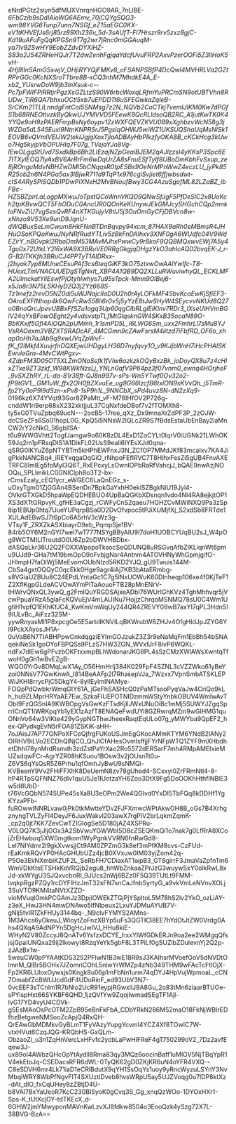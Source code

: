 eNrdPGtz2siyn5dfMUXVnrqnHGO9AR_7nLIBE-_6FbCzib9sDdIAioWG6AEmv_70jCQYgSQG3-wm98YVG6Tunp7unn7NSGf_eZ15aEGC0KX-eV1tKHVEfJs6rj85rz89Xh236v_5d-3sAUfT-_Fl7Hrszr9rv5zxz8gjC-Kd19uAFuFgQqKPGSn9T7g2wr7jRnc0mGGAuqM-ya7lv92SwHY9EobZZdvDYXiHZ-S83o2J54ZRHeHQJr7T2dwZenhFgjqaYdcfUvuFRP2AxvPzerOOFi5Z3lIHoK5vH-4Hj9lInSAmGSswjV_OHjiRYYQjFMKv8_oFSANPSBfP4DcQwl4MVHRLVa2GZtRPirGGc0KcNXSroTTbre8B-xCQ3nhM7MhdkE4A_E-xb2_YUsrwDoW9jb3InXsuk-c--Pc7pFWlFPiRRtjrPgzXsGZLtzS90W6rbcWoxqLRfmYuPRCmSN9otUBTVhn8RUDw_TiR6QA7bhxuOCtl5xb7uEPDDTt6uSFEGwkaZqleB-SrCKm21TLILnndgFntCoI5SNMsg7z2N_NQVb2CoCTkjTvemIJlKM0Kw7dPGfS1b68RNEOtIvzkByQkwUJYMVVD5FEewK8QcRLldsoQB2RC_A1jutKwTK0K4YYQe9oH9zPAERFmpBsNy6oypv12zWXFQEVZKVU089xXghbzvWcN58g3jWZDa5dL545EuxI9NtnKNPRSrJ5PgslqOHWJ5wiWZ1UKSUQShaUqMsNISk1EOVB6vQVmIVEIJW2tekIJgjgXoxTjloADBAyHbPlkzfyOKA8B_cKCkHcg3kUwo7Hg5kyjpVbOPUHIq7F07g_TVejaYJo8Vg-IEwOLgqStUvd7SxdkBp6Bh2LIEzajNZpGeaiBJEM2qAJlzzsI4yKKsP3Spc6E7ITXylEOQ7lyAxBV6ArRrFm6wDqUrZA8sFnuESfTyIf8UBoDmKbhFvSxup_ze8jROnguMdvNBHZwDMl5bCNqqsR0tpESBs9OeNrMPnWwZ4eczLU_jyPk85R25ob2n6N4PGa5ax3IBjwR711d9TqP1x976cgiSvjiet6ffjwbsdwt-ctS4ARySPiSQDb1PDwPiXNeH2MvBNoufBwy3CG4AzuSgofML82LZaBZ_ibFBc-HZSBZpirLaLogpMXwuJoTpstQCoWnnVKQD9QNwSfJgF5PfDeSlC2x8UoKch2tpKBvwQCT5FhODuC0AncUR0QOnKeKUnywJEkGMJcySHGchCQp2mnkloFNvZiU7vgSesQvRF4nXTKGujyV8tlJ5j3OuOmGyCFjDBVcn8w-xNhzo9V53Xe9unD9JqnU-dWQBuxSeLmCwum8HkFNnBTDnBqvpy94xcm_87HAX9aRh0eMBmsR4JHHuOSoKPQoKwuJNyNRfRudYTLiv5zBkFnDAIhxv3XNF0gA6WUdfc04V9WdEZirY_nBGvpkl2RboDmM53MAvMJhxPwwCy9r8koF9QQBMQxwvEWj7A5y4Tgu0x72UtkLY2l6xWA9X3BRuVE0RRgGkgjqDHgzYkO3ahIcAQ02bvqEK-J_r-G-B2lTKKfh3BRuCJ4PPTyT1AIDRxx-j2hyak7yp8MUneCEsuPAf3cs6teqGiKF3kO75ztxwOwAAlYwIfc-T8-HUexLTmVNACUUEDgSTgNxIt_XBP4A1QB9DQ2XLLuRWuviwhyQL_ECKLMFA2UlmckatYiIEswfPjOtyhlwhys7u95sTpck-Mmn9OlBej6-x5Jo8r3N75LSKHyD2Q3j2Yz668S-Tz1mefz2revD5NZ0di5uWJNajclIaD0U2h0rAyLOFkMF4SbvKcaEwKjSfiEF3-OAroEXFlNhop4k6QwFcRw558li6r0v5j5yYzE8tJwSHyW4SEycvvNKUd8Q27o0BnoQrcJpevUBBxFfSZu1ogq3Up60qgCIbRLgiEiKlnv7RDr3_lXseUlHVmBGlV24qYxBFowOEght2y4vdsvstpTLfMtGlqsknGW4SKxB35ocaN89O-BbKKxif5Gfl4AiOQh2pUMmh_1r1smPD5L_l6LWG6Sm_uxx2FmhrLl7sMu8YJVsRAOexm3VBZXTSRADcAF_4MCGmn9cZAwFsrsM4iitzd7iFbfRD_OF6o_xhap0oHh7aJAb9q9xwUVqZpWvF-fK_f2lMkf4XuvjrfnDQXEjwUHDgyLH36D7nyfqvy1O_v9KJjbWnH7iHcPHAISKEwvleGra-4MvCWtPgxv-4ZdpFM3D05OT5XLZmONoSsfk1fVIw6azkzkOQyBxzBk_joDoyQX8u7z4cHlxZTxe9ZT3zkf_W98KWkNzsLj_YNLn0afV9P64pz3f07vnm0_ewnq4HOrjheF_9vSXZhRY_rL_-da-81r38ft-QJ8n997v-sPs-Wn5YTwf0Ov32o2-fP9tGV1__GM1uW_ffx2OH0ftZXvuEe_ug9G66lzcfB6txlON9sKVvQh_j5TmR-fp2Yy0oP9l9dSzn-xPv8-1sP9h1L_9NNCbX_sPd4uvz8N-dN2zXq9_-0196kz6X74YVqt93Gor8ZPaMtt_vF-M76IHfOV2P726g-cnddW1ri9erp68xX232xktjjuL37CqNxfdeDBof7v2fTOMXh8-ty5xG0TVuZpbq69ucN---2ocB5-17ree_qXz_Dx9mnaXrZdPF3P_2zOJW-dcCSeZFs6So01hopL0G_KpQ5i5NNsW2IQLcZR9S7fBdsEstaUbEnBay2iaMnCW2rY2cNkO_S6gbllSA-t6u9WWGVhtt2TogfJamgw9o60K8zDL4ExD1ZoCYLt0IqrV0iUGNk21LWhOK59Jq2m1pFRsqDIS1A1DikFL02UsS9eali6lYEsXJd0qna-qSRG0lKYuZ6pNTYBTm5kHPhEWFnxJ3N_ZCfOP7MMdJKf83mcaIxv7KA4JigPkkNANCBq4_iREYxqgaOqGiO_rNhpoFEfIRVC7T8HlhxFesZi5gUB4FnvAXETRFC8ImlEg5foMyI3Q6T_RxEPcxyLsOwnIOPbRaRfVahcjJ_bQAE9nwAzjNOOQu_SPLlmikLC0GNIClph8o3T2-bx-rCmsEzaly_cEQ1ycr_eWGEC6LaQnEGz_s-uOxyTgm01ZjGGAn4BSenDn7BpkGaYxhH0ekiSZBgkNiU19Jyl4-OVkrGTXGkD5hpaWpEQDHEBUO4UpBaQGKbXDsnqn1vdo4NI4RA8ejkjtOP1XS3dXTtGRpvyK_gfHE3aCgzj_rCWFyCnS2qaeu7HGHZCvMWiNXQ9Pa3zSp6ip1EBUp0htq7UueYUPqrpBSa0D2DvOfvpoc5tPJiXUMjfXj_S2xdSb8FRTde1XULAdEBwSJ7t6pCo6A5rhV3cWz3g-VTsy1F_ZRXZkASXbiayrD9eb_PqmpSje1BV-84rb5OY6M2nGYl7wel7wT777NSYgBByAIU9I7doH1UOBCYUqBU2sJ_W4pOg9WCTMILlTroutdO0U6Zp2bDWVHBDbx-dASQaLkr36U2Q2FOXXWpopoTksocSeQDUNQ8uRSGvqAfbZIKLiqnWt6pmu9UJd9-GHa7tM19bmOpO9oFvbjgNsr4Antnm4ATOVHNyWhGpmjgifO-JHImpH7faOlWj5MeEvomOUbNlzd5RKD2YJQ_gU9Twuis144M-CbSa4gxtOQQyC0qcEkk0Hge9agr4iAj7KB3bAtaERmbg-s8VGiaUZBUu8C24EPdLYntaGc1C7g5INxUOWuK60Dlnheqp106xe4f0KjTeF1Z2XflKgpGLdeACVOwAYmPiTaAouoFTB28pMnENrV-tHWrvQNxQL3ywQ_g2FmIQuYRGDSAjxeADbI76WUrIGhKVz4TghMhhvqr5jVcwPpuaYRzA5glaFcKQVuEjV4mLAUINu7HojjzChrqoMSNMQ78sU0C4Wm1UgtiH1vpfQ1EKhKfJC4_KwKmVmWqUy244QR4ZREVY08wB7axYI7qPL3HdnSl9IULvBc_AiFzz32SM-yywRnyasMI1P8xpcgOe5E5arbIlKNVILqBKWrubW6ZHJv4OfgHIdJpJZYG6YI9PckXAyosJH1A-0uVaB6N7TIABHPpwCnkdqgziEYImGOJzukZ3Z3r9eNaMqFm1EbBh54bSNAqekiNeSk1goOYoFBPQSs9PLzS7HW3ZGN_WVxfJrF8ivP6WQKL-ndFx7dIEw6gPFvzbOKFtxxmpBLhWdonarJKG8PL4sSzCMzXWlAWsXwntqTfwoH0gGh1wBvEZgB-WQO0YrGv8DMqLwX1Ay_O56HmHrlj384K029FpF4SZNL3cVZZWko61yBeYzoi0NNsV77GwKnwA_I814BeAAFp2l7RhasepVJa_7Wzxx7VpnSmbATSKLEPWiJKHl8rrycPjC5DkgY4-8yllEylmINAMye-FOQpPdQwbkrWmqGtY61A_jGeFhSASHcQ0zPaMTsooPyqVaJw4CriQo9kLh_hu9ZLMprHRYaAE7Ew_SzkaFIUEPOTNIDzmmWStyYnbkOBUV4WmlwAvTObI9FzQGSnIA9KWBOpgVsGwKzFTsdKjllJWxUNuOiBc1mMj5SUWYJZgqSprrICnQT1iWRKpqYb1yEX1zAzfT8ENAQeFwdUYi8GZRwrqMZm9wGIHMG1quONnVo64w3VlKte429yGypNGThwJheexRaqtEqULo07g_yMWYba9QpEF2_hex-QPydkgEvN5rFOA81ZSKiK-aHH-7oJAisJ7AP77GNPoXFCeQjfrgFUKoUSJmEgGKocAMmKTYM6YNdB2lANy2OIRHV9iLVo2ECDhQlNjCO_QhJlCfAHesOvmIsffjjFYrNFpWTQ1ZYF9mXHbdhetDhhl78ynMrdRsmdh3zdZstPaYrXao2Ro5572dERSarF7mh4RMpAMEIxieMUZsdqwFCr-AgrYZR08hKSuou1BOsw3v2jOUsnTt0u-Z6VS6qYsQsR5Z6Prhu1qfOmhJyBwU9sNMQi-KVBeenY9Vv2FHiFFXhK8DeUemN8zv78gUhed4-SCxxyi0ZrFRmNtl4-8-hP4RTpSQFNNZ76dIv1quU5Je1IUotzaYH6Zoo3DtX9Fg5DoOOKhHthfINBlE3w5d8UbD-t76VcGQbN5745UPe45sXa8U3eOPm2We4QGIvd0YxDI5TbFQq8kDDHf1YgKYzaPFb-fuROwwINNRLvaw0jPk0tkMwtteYDv2FJFXmwcWPtAkwOH8B_oGs7B4XrhgznyngTVLZyFI4DeyJF6JuxWakvl203awX7rgPIV2brLqkmZqmK-_cp2q0jt7KK7ZevCwTZIGIogSe5D180jAZ4XSPRu-V0LQQ7K3jJIjGGx3A2SbVwuYGWWbI5D8cZSEQKmQi1o7nak7g0LfRrA8XCojZrEHwboq5XW0mgtkom1WyPgnkVVRN6fnRwGd8-Lel7NIYdmr2l9gkXvwsjjCt9AM0ZPZmG3k8ef3mPfKM8cvs-CzFUd-rEaKmkRQvYP0HAcGHUbUZz4jcB0XVxuw0IM03yjZom42q-P5Oe3EkNXmbiKZUF2L_SeRbFH7CDiaxAT1wpB3_GT8girrF3JmaVaZpfnTm6WmVDkKtsETSHkKoVRQjb2egu8_hhWbZnkaaZPrJzG3wuywSxY0olkRwL8xJd-xkWYgU3SJQxvcbnRI_9JUcs2nWj6BZz0F5Q39TUtLt9FMM-lvqkpRgzPZQy1rcDYFlHzJmT32sFN7snCaJfnbSyrtyG_a9vkVmLeNVnvXOLj3SuVTO9KM4taNVtXZZO-vioMVuqI0mkPCGAmJz3DpjiOWEkZTGjPjYSpltoL5M78hS2lv2YkO_ozLiAY-z3eX_HwJ3HN4mwDNAwo5IfNIpeux2LxuYJDMuAYUB7V-gNlj5tvlR1ZkFHUy3144bq-_N9cIvFYMYS2AMns-1M3Ahcs6yOkeuJ_WioytZoFnzXBYp5uFs3QGTK38EE7hYdOtJtZW0Vrdg0Ahs4QXqA9AdNPYn5DgHcJwlVJ_HHu8kiE-WHyN2V80ZccyJ8QnATv6YsfzxDCYE_hxxYlWfGDkERJn9oa2ee2WMgqQfsjsjGpaiUNQxa29ij2lkowyt8RzqYeYk5gbF8L3TPiLf0gSUZlbZDulevnYj2Q2p-zJAzBx1w-5weuCW0pPYAAtKDS3252PFIwN1B3wE18R9sJ3KAIhsrMVoefOoV5dNVDtOlmnM_QlBr5BOHx7JZomriCOhL5nlwYrWMZp4zNb349THM9wFAcTcFtlOjX-Fp2KR6LUloxOywsjs0Kngk8u06p1mFbNn1urm74qDYJ4HpVujWpmoaL_cCN7OmabfZcBWUJcd0dF4UDoRinF_ed93UbV3N7-0vcEEF3sTCnlm1R7bNIo2UcR91eypjRGwxllJ9A8Gu_2o83tMn6ziaarBTUOe-sPYispHxt66SYKBF6QHD_1jzQVfYw9ZqojlwmadSEgTF1Ajl-IvG17YD4vyU4CDVk-gSEsMAoOsPcOTM2ZpB95eBnFkFbA_CDbYRkN286M52maO18FkNjWBIrEDfhzBetgweNMSooZcApjQ4RxQH-QrEAwGbMDMkvGyBLmT1FyVAzyYupgYcvmI4YCZ4Xf8TOwIC7W-vtxHVut6CzqJQG-KRQbHS-GxQLm-ObzaoZi_u3n1ZqHnVercLxHFvfc2ycbLaPwHIFReF4gT750299oV2_7Dz2avfEqew3J-ux89oI4AWbzQHcGpYtAydll8Rma83qy3MQz6oocinBaff1uMIGV5NjTBqYpR1V4ekEtoJq-CSEDacsRFR6dWL-0TyQK62gD0ZKjKR6uN4oYFR4VXQ--C8eSDVH6mr4Lk71iaD1eCRlBdutX9qYH1SsOqYs1uoy9yRncWyzuLSYnY3NvMbqiWRY8WbPfNgvFlT4SXUztIDveb8hvsWRpU5ay5UJZVoqg0u7lDP8ktXz-dAt_dIO_fxCqUHey8zZBtjD4U-b8VAl7BxYaUeoR7KcC230BISyoK0gCvq3S_Gg_xnqQzWOo-1DYOxHXr1-Sps-K_tUtXcjOY-tdTKEcX_d-6GHW2jmYMwyponMAVnKwLzvXJ8fdkw8504o3EooQzk4ySzg72X7L-38BVG-BzA==
